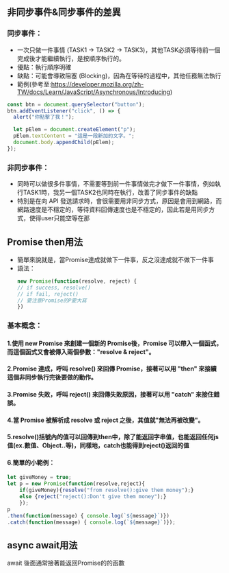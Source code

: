 ## 非同步事件&同步事件的差異
### 同步事件： 
- 一次只做一件事情 (TASK1 -> TASK2 -> TASK3)，其他TASK必須等待前一個完成後才能繼續執行，是按順序執行的。
- 優點：執行順序明確
- 缺點：可能會導致阻塞 (Blocking)，因為在等待的過程中，其他任務無法執行
- 範例(參考至:https://developer.mozilla.org/zh-TW/docs/Learn/JavaScript/Asynchronous/Introducing)
```js
const btn = document.querySelector("button");
btn.addEventListener("click", () => {
  alert("你點擊了我！");

  let pElem = document.createElement("p");
  pElem.textContent = "這是一段新加的文字。";
  document.body.appendChild(pElem);
});
```
### 非同步事件：     
- 同時可以做很多件事情，不需要等到前一件事情做完才做下一件事情，例如執行TASK1時，我另一個TASK2也同時在執行，改善了同步事件的缺點
- 特別是在向 API 發送請求時，會很需要用非同步方式，原因是會用到網路，而網路速度是不穩定的，等待資料回傳速度也是不穩定的，因此若是用同步方式，使得user只能空等在那

## Promise then用法
- 簡單來說就是，當Promise達成就做下一件事，反之沒達成就不做下一件事
- 語法：
  ```js
  new Promise(function(resolve, reject) { 
  // if success, resolve()
  // if fail, reject()
  // 要注意Promise的P要大寫
  })
  ```
### 基本概念：
#### 1.使用 new Promise 來創建一個新的 Promise後，Promise 可以帶入一個函式，而這個函式又會被傳入兩個參數："resolve & reject"。
#### 2.Promise 達成，呼叫 resolve() 來回傳 Promise，接著可以用 "then" 來接續這個非同步執行完後要做的動作。
#### 3.Promise 失敗，呼叫 reject() 來回傳失敗原因，接著可以用 "catch" 來接住錯誤。
#### 4.當 Promise 被解析成 resolve 或 reject 之後，其值就"無法再被改變"。
#### 5.resolve()括號內的值可以回傳到then中，除了能返回字串值，也能返回任何js值(ex.數值、Object..等)，同樣地，catch也能得到reject()返回的值
#### 6.簡單的小範例：
```js
let giveMoney = true;
let p = new Promise(function(resolve,reject){
    if(giveMoney){resolve("from resolve():give them money");}
    else {reject("reject():Don't give them money");}
    });
p
.then(function(message) { console.log(`${message}`)})
.catch(function(message) { console.log(`${message}`)});
```
## async await用法
await 後面通常接著能返回Promise的的函數
